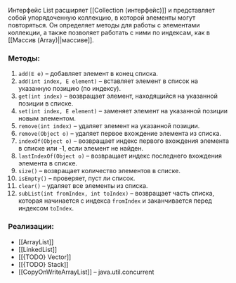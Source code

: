 Интерфейс List расширяет [[Collection (интерфейс)]] и представляет собой упорядоченную коллекцию, в которой элементы могут повторяться. Он определяет методы для работы с элементами коллекции, а также позволяет работать с ними по индексам, как в [[Массив (Array)||массиве]].

### Методы:

1. `add(E e)` – добавляет элемент в конец списка.
2. `add(int index, E element)` – вставляет элемент в список на указанную позицию (по индексу).
3. `get(int index)` – возвращает элемент, находящийся на указанной позиции в списке.
4. `set(int index, E element)` – заменяет элемент на указанной позиции новым элементом.
5. `remove(int index)` – удаляет элемент на указанной позиции.
6. `remove(Object o)` – удаляет первое вхождение элемента из списка.
7. `indexOf(Object o)` – возвращает индекс первого вхождения элемента в списке или -1, если элемент не найден.
8. `lastIndexOf(Object o)` – возвращает индекс последнего вхождения элемента в списке.
9. `size()` – возвращает количество элементов в списке.
10. `isEmpty()` – проверяет, пуст ли список.
11. `clear()` – удаляет все элементы из списка.
12. `subList(int fromIndex, int toIndex)` – возвращает часть списка, которая начинается с индекса `fromIndex` и заканчивается перед индексом `toIndex`.

### Реализации:

- [[ArrayList]]
- [[LinkedList]]
- [[{TODO} Vector]]
- [[{TODO} Stack]]
- [[CopyOnWriteArrayList]] – java.util.concurrent